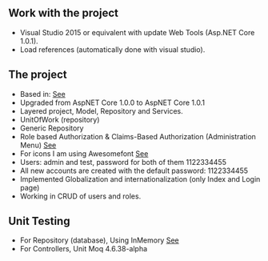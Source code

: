 ## Work with the project
* Visual Studio 2015 or equivalent with update Web Tools (Asp.NET Core 1.0.1).
* Load references (automatically done with visual studio).

## The project
* Based in: [See](https://docs.asp.net/en/latest/intro.html)
* Upgraded from AspNET Core 1.0.0 to AspNET Core 1.0.1
* Layered project, Model, Repository and Services.
* UnitOfWork (repository)
* Generic Repository
* Role based Authorization & Claims-Based Authorization (Administration Menu) [See](https://docs.asp.net/en/latest/security/authorization/index.html)
* For icons I am using Awesomefont [See](http://fontawesome.io/icons/)
* Users: admin and test, password for both of them 1122334455
* All new accounts are created with the default password: 1122334455
* Implemented Globalization and internationalization (only Index and Login page)
* Working in CRUD of users and roles.

## Unit Testing
* For Repository (database), Using InMemory [See](https://docs.efproject.net/en/latest/providers/in-memory/index.html?highlight=testing)
* For Controllers, Unit Moq 4.6.38-alpha
